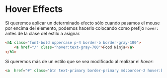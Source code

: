 # Hover Effects
Si queremos aplicar un determinado efecto sólo cuando pasamos el mouse por encima del elemento, podemos hacerlo colocando como prefijo `hover:` antes de la clase del estilo a asignar.
```html
<h1 class="font-bold uppercase p-4 border-b border-gray-100">
	<a href="/" class="hover:text-gray-700">Food Ninja</a>
</h1>
```

Si queremos más de un estilo que se vea modificado al realizar el  *hover*:
```html
<a  href="#" class="btn text-primary border-primary md:border-2 hover:bg-primary hover:text-white">Log in</a>
```
